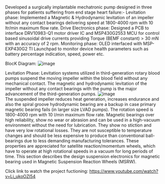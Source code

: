 Developed a surgically implantable mechatronic pump designed in three phases for patients suffering from end stage heart failure:- Levitation phase: Implemented a Magnetic & Hydrodynamic levitation of an impeller without any contact bearings delivering speed at 1800-4000 rpm with 10 ltr/min maximum flow rate. Drive Electronics phase: Designed a PCB to interface DRV10983-Q1 motor driver IC and MSP430G2553 MCU for control based sinusoidal drive currents providing Torque (BEMF constant) > 30 mN with an accuracy of 2 rpm. Monitoring phase: OLED interfaced with MSP-EXP430G2 TI Launchpad to monitor device health parameters such as battery percentage indication, speed, power etc.

BlocK Diagram:
![image](https://github.com/mvipinchand/3rd-Gen-Left-Ventricular-Assist-Device-Capstone-Project---ISRO-IISU-/assets/73341926/52d09ab1-8cd7-4faf-bf79-af50dab00e71)

Levitation Phase:
Levitation systems utilized in third-generation rotary blood pumps suspend the moving impeller within the blood field without any mechanical contact. The magnetic and hydrodynamic levitation of the impeller without any contact bearings with the pump is the major advancement of the third-generation pumps. 
![image](https://github.com/mvipinchand/3rd-Gen-Left-Ventricular-Assist-Device-Capstone-Project---ISRO-IISU-/assets/73341926/2df7bd86-dff4-47d6-bf6f-1dd3d746057e)	
The suspended impeller reduces heat generation, increases endurance and also the spiral groove hydrodynamic bearing are a backup in case primary magnetic bearing fails (in larger size LVAD pumps). The rotation speed is 1800-4000 rpm with 10 l/min maximum flow rate. Magnetic bearings over high reliability, show no wear or abrasion and can be used in a high-vacuum environment without the need for lubrication. They show no stiction and have very low rotational losses. They are not susceptible to temperature changes and should be less expensive to produce than conventional ball-bearings due to less demanding manufacturing tolerances. These properties are appreciated for satellite reaction/momentum wheels, which have to operate at high rotational speeds in a vacuum for long periods of time. This section describes the design suspension electronics for magnetic bearing used in Magnetic Suspension Reaction Wheels (MSRW).



Click link to watch the project fuctioning:
https://www.youtube.com/watch?v=Lj_ukoOZl54
